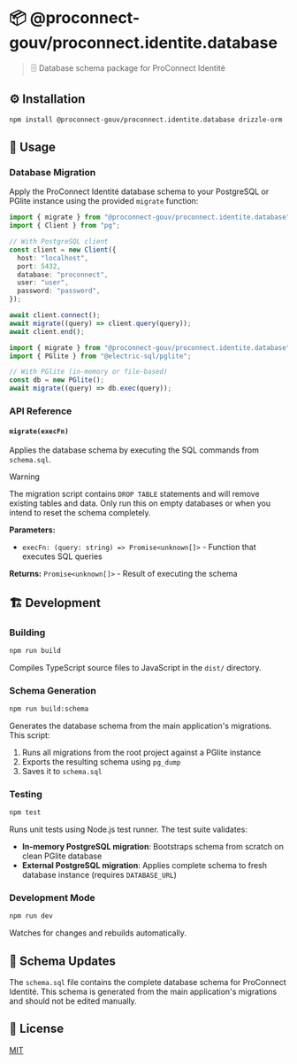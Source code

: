 # 📦 @proconnect-gouv/proconnect.identite.database

> 🗄️ Database schema package for ProConnect Identité

## ⚙️ Installation

```bash
npm install @proconnect-gouv/proconnect.identite.database drizzle-orm
```

## 📖 Usage

### Database Migration

Apply the ProConnect Identité database schema to your PostgreSQL or PGlite instance using the provided `migrate` function:

```ts
import { migrate } from "@proconnect-gouv/proconnect.identite.database";
import { Client } from "pg";

// With PostgreSQL client
const client = new Client({
  host: "localhost",
  port: 5432,
  database: "proconnect",
  user: "user",
  password: "password",
});

await client.connect();
await migrate((query) => client.query(query));
await client.end();
```

```ts
import { migrate } from "@proconnect-gouv/proconnect.identite.database";
import { PGlite } from "@electric-sql/pglite";

// With PGlite (in-memory or file-based)
const db = new PGlite();
await migrate((query) => db.exec(query));
```

### API Reference

#### `migrate(execFn)`

Applies the database schema by executing the SQL commands from `schema.sql`.

> [!WARNING]
> The migration script contains `DROP TABLE` statements and will remove existing tables and data. Only run this on empty databases or when you intend to reset the schema completely.

**Parameters:**

- `execFn: (query: string) => Promise<unknown[]>` - Function that executes SQL queries

**Returns:** `Promise<unknown[]>` - Result of executing the schema

## 🏗️ Development

### Building

```bash
npm run build
```

Compiles TypeScript source files to JavaScript in the `dist/` directory.

### Schema Generation

```bash
npm run build:schema
```

Generates the database schema from the main application's migrations. This script:

1. Runs all migrations from the root project against a PGlite instance
2. Exports the resulting schema using `pg_dump`
3. Saves it to `schema.sql`

### Testing

```bash
npm test
```

Runs unit tests using Node.js test runner. The test suite validates:

- **In-memory PostgreSQL migration**: Bootstraps schema from scratch on clean PGlite database
- **External PostgreSQL migration**: Applies complete schema to fresh database instance (requires `DATABASE_URL`)

### Development Mode

```bash
npm run dev
```

Watches for changes and rebuilds automatically.

## 🔄 Schema Updates

The `schema.sql` file contains the complete database schema for ProConnect Identité. This schema is generated from the main application's migrations and should not be edited manually.

## 📖 License

[MIT](./LICENSE)

